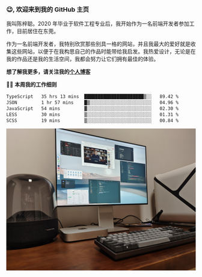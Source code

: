### 😉, 欢迎来到我的 GitHub 主页

我叫陈梓聪。2020 年毕业于软件工程专业后，我开始作为一名前端开发者参加工作，目前居住在东莞。

作为一名前端开发者，我特别欣赏那些别具一格的网站，并且我最大的爱好就是收集这些网站，以便于在我构思自己的作品时能带给我启发。我热爱设计，无论是在我的作品还是我的生活空间，我都会努力让它们拥有最佳的体验。

**想了解我更多，请关注我的[个人博客](https://leoku.top)**

🧑‍💻 **本周我的工作细则**
<!--START_SECTION:waka-->
```text
TypeScript   35 hrs 13 mins  ██████████████████████▒░░   89.42 % 
JSON         1 hr 57 mins    █▒░░░░░░░░░░░░░░░░░░░░░░░   04.96 % 
JavaScript   54 mins         ▓░░░░░░░░░░░░░░░░░░░░░░░░   02.30 % 
LESS         30 mins         ▒░░░░░░░░░░░░░░░░░░░░░░░░   01.31 % 
SCSS         19 mins         ▒░░░░░░░░░░░░░░░░░░░░░░░░   00.84 % 
```
<!--END_SECTION:waka-->

![desktop](./mine.jpg)
